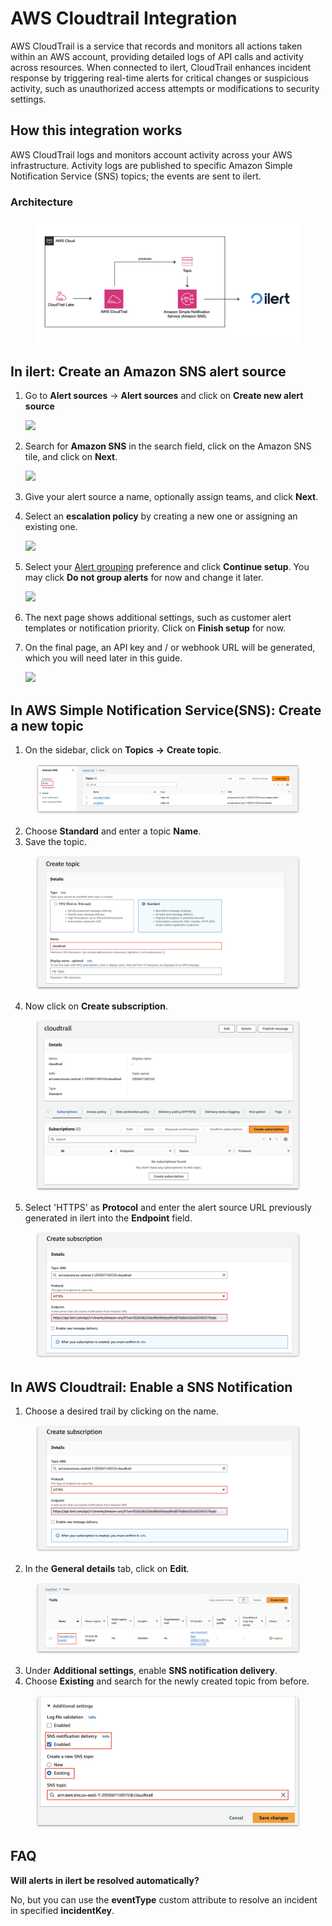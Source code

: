 # AWS Cloudtrail Integration

AWS CloudTrail is a service that records and monitors all actions taken within an AWS account, providing detailed logs of API calls and activity across resources. When connected to ilert, CloudTrail enhances incident response by triggering real-time alerts for critical changes or suspicious activity, such as unauthorized access attempts or modifications to security settings.

## How this integration works <a href="#create-alert-source" id="create-alert-source"></a>

AWS CloudTrail logs and monitors account activity across your AWS infrastructure. Activity logs are published to specific Amazon Simple Notification Service (SNS) topics; the events are sent to ilert.

### Architecture <a href="#create-alert-source-2" id="create-alert-source-2"></a>

<figure><img src="../.gitbook/assets/image (3).png" alt=""><figcaption></figcaption></figure>

## In ilert: Create an Amazon SNS alert source <a href="#create-alert-source-2" id="create-alert-source-2"></a>

1.  Go to **Alert sources** -> **Alert sources** and click on **Create new alert source**

    ![](https://docs.ilert.com/~gitbook/image?url=https%3A%2F%2F3394882078-files.gitbook.io%2F%7E%2Ffiles%2Fv0%2Fb%2Fgitbook-x-prod.appspot.com%2Fo%2Fspaces%252F-M76ygPnS4HUcFSX8ulm%252Fuploads%252FjX0cS4q7woTXKajZmc1W%252FScreenshot%25202023-08-28%2520at%252010.21.10.png%3Falt%3Dmedia%26token%3D8ef3666b-84eb-4b51-abee-f07303313941\&width=768\&dpr=4\&quality=100\&sign=4247e46e\&sv=1)
2.  Search for **Amazon SNS** in the search field, click on the Amazon SNS tile, and click on **Next**.

    ![](https://docs.ilert.com/~gitbook/image?url=https%3A%2F%2F3394882078-files.gitbook.io%2F%7E%2Ffiles%2Fv0%2Fb%2Fgitbook-x-prod.appspot.com%2Fo%2Fspaces%252F-M76ygPnS4HUcFSX8ulm%252Fuploads%252FlXzQlJpaTFSR49AZk0xA%252FScreenshot%25202023-08-28%2520at%252010.24.23.png%3Falt%3Dmedia%26token%3Dcffeacb4-57b9-47d4-827d-b0f6b1afd914\&width=768\&dpr=4\&quality=100\&sign=c064114f\&sv=1)
3. Give your alert source a name, optionally assign teams, and click **Next**.
4.  Select an **escalation policy** by creating a new one or assigning an existing one.

    ![](https://docs.ilert.com/~gitbook/image?url=https%3A%2F%2F3394882078-files.gitbook.io%2F%7E%2Ffiles%2Fv0%2Fb%2Fgitbook-x-prod.appspot.com%2Fo%2Fspaces%252F-M76ygPnS4HUcFSX8ulm%252Fuploads%252FNnuZqONaIhbOf6fn4OkZ%252FScreenshot%25202023-08-28%2520at%252011.37.47.png%3Falt%3Dmedia%26token%3D8a74f7b5-5bd2-4eea-97fa-1c1dbb041333\&width=768\&dpr=4\&quality=100\&sign=a01e4bae\&sv=1)
5.  Select your [Alert grouping](https://docs.ilert.com/~/changes/vPSzQFfkdJCVWGT5AL1m/alerting/alert-sources#alert-grouping) preference and click **Continue setup**. You may click **Do not group alerts** for now and change it later.

    ![](https://docs.ilert.com/~gitbook/image?url=https%3A%2F%2F3394882078-files.gitbook.io%2F%7E%2Ffiles%2Fv0%2Fb%2Fgitbook-x-prod.appspot.com%2Fo%2Fspaces%252F-M76ygPnS4HUcFSX8ulm%252Fuploads%252FueugN4JgHn1c90ggFA6u%252FScreenshot%25202023-08-28%2520at%252011.38.24.png%3Falt%3Dmedia%26token%3Db8009daf-3ca8-4264-a6fa-e42ef7333205\&width=768\&dpr=4\&quality=100\&sign=4f5486f8\&sv=1)
6. The next page shows additional settings, such as customer alert templates or notification priority. Click on **Finish setup** for now.
7.  On the final page, an API key and / or webhook URL will be generated, which you will need later in this guide.

    ![](https://docs.ilert.com/~gitbook/image?url=https%3A%2F%2F3394882078-files.gitbook.io%2F%7E%2Ffiles%2Fv0%2Fb%2Fgitbook-x-prod.appspot.com%2Fo%2Fspaces%252F-M76ygPnS4HUcFSX8ulm%252Fuploads%252Fq8AY87k6gfWEvNXuyKx5%252Fil-1.png%3Falt%3Dmedia%26token%3D2a93f17d-fb37-4a50-a9ac-acd877b06582\&width=768\&dpr=4\&quality=100\&sign=b65be3a5\&sv=1)

## In AWS Simple Notification Service(SNS): Create a new topic <a href="#create-topic" id="create-topic"></a>

1. On the sidebar, click on **Topics** **->** **Create topic**.&#x20;

<figure><img src="../.gitbook/assets/1 (1) (1) (1).png" alt=""><figcaption></figcaption></figure>

2. Choose **Standard** and enter a topic **Name**.
3. Save the topic.

<figure><img src="../.gitbook/assets/1 (1) (1) (1) (1).png" alt=""><figcaption></figcaption></figure>

4. Now click on **Create subscription**.

<figure><img src="../.gitbook/assets/2 (1) (1) (1) (1).png" alt=""><figcaption></figcaption></figure>

5. Select 'HTTPS' as **Protocol** and enter the alert source URL previously generated in ilert into the **Endpoint** field.

<figure><img src="../.gitbook/assets/3 (1) (1) (1).png" alt=""><figcaption></figcaption></figure>

## In AWS Cloudtrail: Enable a SNS Notification <a href="#create-topic" id="create-topic"></a>

1. Choose a desired trail by clicking on the name.

<figure><img src="../.gitbook/assets/3 (2).png" alt=""><figcaption></figcaption></figure>

2. In the **General details** tab, click on **Edit**.

<figure><img src="../.gitbook/assets/4 (1) (1) (1).png" alt=""><figcaption></figcaption></figure>

3. Under **Additional settings**, enable **SNS notification delivery**.
4. Choose **Existing** and search for the newly created topic from before.

<figure><img src="../.gitbook/assets/6 (1) (1).png" alt=""><figcaption></figcaption></figure>

## FAQ <a href="#faq" id="faq"></a>

**Will alerts in ilert be resolved automatically?**

No, but you can use the **eventType** custom attribute to resolve an incident in specified **incidentKey**.
